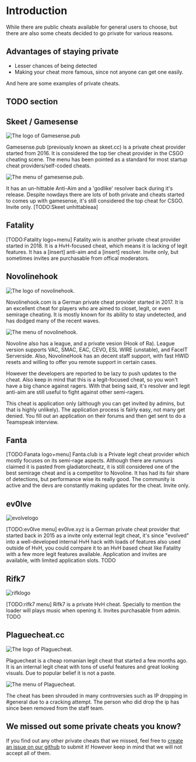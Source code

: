 # Introduction

While there are public cheats available for general users to choose, but there are also some cheats decided to go private for various reasons.

## Advantages of staying private

* Lesser chances of being detected
* Making your cheat more famous, since not anyone can get one easily.

And here are some examples of private cheats.

## TODO section

## Skeet / Gamesense
![The logo of Gamesense.pub](https://i.imgur.com/7JO0tRh.png)

Gamesense.pub \(previously known as skeet.cc\) is a private cheat provider started from 2016. It is considered the top tier cheat provider in the CSGO cheating scene. The menu has been pointed as a standard for most startup cheat providers/self-coded cheats.

![The menu of gamesense.pub. ](https://i.imgur.com/AWQRRDE.png)

It has an un-hittable Anti-Aim and a 'godlike' resolver back during it's release. Despite nowdays there are lots of both private and cheats started to comes up with gamesense, it's still considered the top cheat for CSGO. Invite only. \[TODO:Skeet unhittableaa\]

## Fatality

\[TODO:Fatality logo+menu\] Fatality.win is another private cheat provider started in 2018. It is a HvH-focused cheat, which means it is lacking of legit features. It has a \[insert\] anti-aim and a \[insert\] resolver. Invite only, but sometimes invites are purchasable from offical moderators.

## Novolinehook
![The logo of novolinehook.](https://i.imgur.com/fQBhoD4.png)

Novolinehook.com is a German private cheat provider started in 2017. It is an excellent cheat for players who are aimed to closet, legit, or even semirage cheating. It is mostly known for its ability to stay undetected, and has dodged many of the recent waves.

![The menu of novolinehook.](https://image.prntscr.com/image/d3y5BHiwQ0eHrEgLJN2E8g.png)

Novoline also has a league, and a private vesion (Hook of Ra). League version supports VAC, SMAC, EAC, CEVO, ESL WIRE (unstable), and FaceIT Serverside. Also, NovolineHook has an decent staff support, with fast HWID resets and willing to offer you remote support in certain cases.  

However the developers are reported to be lazy to push updates to the cheat. Also keep in mind that this is a legit-focused cheat, so you won't have a big chance against ragers. With that being said, it's resolver and legit anti-aim are still useful to fight against other semi-ragers.

This cheat is application only (although you can get invited by admins, but that is highly unlikely). The application process is fairly easy, not many get denied. You fill out an application on their forums and then get sent to do a Teamspeak interview.   


## Fanta

\[TODO:Fanata logo+menu\] Fanta.club is a Private legit cheat provider which mostly focuses on its semi-rage aspects. Although there are rumours claimed it is pasted from gladiatorcheatz, it is still considered one of the best semirage cheat and is a competitor to Novoline. It has had its fair share of detections, but performance wise its really good. The community is active and the devs are constantly making updates for the cheat. Invite only.

## ev0lve
![evolvelogo](https://i.imgur.com/pBnYldx.png)

\[TODO:ev0lve menu\] ev0lve.xyz is a German private cheat provider that started back in 2015 as a invite only external legit cheat, it's since "evolved" into a well-developed internal HvH hack with loads of features also used outside of HvH, you could compare it to an HvH based cheat like Fatality with a few more legit features available. Application and invites are available, with limited application slots. TODO

## Rifk7
![rifklogo](https://i.imgur.com/Exun366.png)

\[TODO:rifk7 menu\] Rifk7 is a private HvH cheat. Specially to mention the loader will plays music when opening it. Invites purchasable from admin. TODO

## Plaguecheat.cc
![The logo of Plaguecheat.](https://i.imgur.com/ANJsycX.png)

Plaguecheat is a cheap romanian legit cheat that started a few months ago. It is an internal legit cheat with tons of useful features and great looking visuals. Due to popular belief it is not a paste.

![The menu of Plaguecheat.](https://i.imgur.com/PWybOEh.png)

The cheat has been shrouded in many controversies such as IP dropping in #general due to a cracking attempt. 
The person who did drop the ip has since been removed from the staff team.

## We missed out some private cheats you know?

If you find out any other private cheats that we missed, feel free to [create an issue on our github](https://github.com/csgohacks/master-guide/issues) to submit it! However keep in mind that we will not accept all of them.
